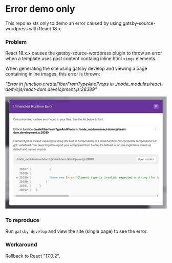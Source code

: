 # Error demo only

This repo exists only to demo an error caused by using gatsby-source-wordpress with React 18.x

### Problem

React 18.x.x causes the gatsby-source-wordpress plugin to throw an error when a template uses post
content containg inline html `<img>` elements.

When generating the site using gatsby develop and viewing a page containing inline images, this
error is thrown:

_"Error in function createFiberFromTypeAndProps in ./node_modules/react-dom/cjs/react-dom.development.js:28389"_

![screenshot](./errorScreenshot.webp)

### To reproduce

Run `gatsby develop` and view the site (single page) to see the error.

### Workaround

Rollback to React "17.0.2".